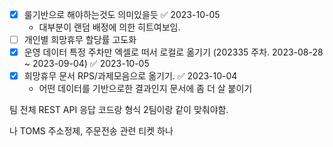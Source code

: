 
- [x] 룰기반으로 해야하는것도 의미있을듯 ✅ 2023-10-05
	- 대부분이 랜덤 배정에 의한 히트여보임.
- [ ] 개인별 희망휴무 할당률 고도화
- [x] 운영 데이터 특정 주차만 엑셀로 떠서 로컬로 옮기기 (202335 주차. 2023-08-28 ~ 2023-09-04) ✅ 2023-10-05
- [x] 희망휴무 문서 RPS/과제모음으로 옮기기. ✅ 2023-10-04
	- 어떤 데이터를 기반으로한 결과인지 문서에 좀 더 살 붙이기 

팀 전체
REST API 응답 코드랑 형식 2팀이랑 같이 맞춰야함.

나
TOMS 주소정제, 주문전송 관련 티켓 하나